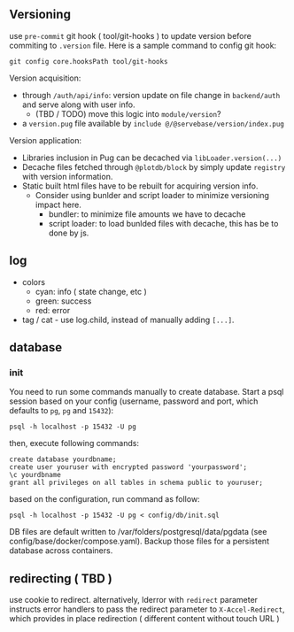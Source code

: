 ## Versioning

use `pre-commit` git hook ( tool/git-hooks ) to update version before commiting to `.version` file. Here is a sample command to config git hook:

    git config core.hooksPath tool/git-hooks


Version acquisition:

 - through `/auth/api/info`: version update on file change in `backend/auth` and serve along with user info.
   - (TBD / TODO) move this logic into `module/version`?
 - a `version.pug` file available by `include @/@servebase/version/index.pug`

Version application:
 - Libraries inclusion in Pug can be decached via `libLoader.version(...)`
 - Decache files fetched through `@plotdb/block` by simply update `registry` with version information.
 - Static built html files have to be rebuilt for acquiring version info.
   - Consider using bunlder and script loader to minimize versioning impact here.
     - bundler: to minimize file amounts we have to decache
     - script loader: to load bunlded files with decache, this has be to done by js.


## log

 - colors
   - cyan: info ( state change, etc )
   - green: success
   - red: error
 - tag / cat - use log.child, instead of manually adding `[...]`.

## database

### init

You need to run some commands manually to create database. Start a psql session based on your config (username, password and port, which defaults to `pg`, `pg` and `15432`):

    psql -h localhost -p 15432 -U pg


then, execute following commands:

    create database yourdbname;
    create user youruser with encrypted password 'yourpassword';
    \c yourdbname
    grant all privileges on all tables in schema public to youruser;


based on the configuration, run command as follow:

    psql -h localhost -p 15432 -U pg < config/db/init.sql


DB files are default written to /var/folders/postgresql/data/pgdata (see config/base/docker/compose.yaml). Backup those files for a persistent database across containers.


## redirecting ( TBD )

use cookie to redirect. alternatively, lderror with `redirect` parameter instructs error handlers to pass the redirect parameter to `X-Accel-Redirect`, which provides in place redirection ( different content without touch URL )
